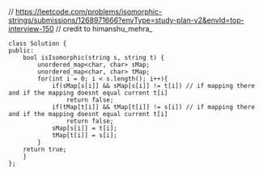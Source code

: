 // https://leetcode.com/problems/isomorphic-strings/submissions/1268971666?envType=study-plan-v2&envId=top-interview-150
// credit to himanshu_mehra_ 
```
class Solution {
public:
    bool isIsomorphic(string s, string t) {
        unordered_map<char, char> sMap; 
        unordered_map<char, char> tMap;    
        for(int i = 0; i < s.length(); i++){
            if(sMap[s[i]] && sMap[s[i]] != t[i]) // if mapping there and if the mapping doesnt equal current t[i]
                return false;
            if(tMap[t[i]] && tMap[t[i]] != s[i]) // if mapping there and if the mapping doesnt equal current t[i]
                return false;
            sMap[s[i]] = t[i];
            tMap[t[i]] = s[i];
        }
    return true;
    }
};
```
